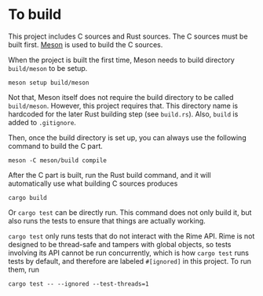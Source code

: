 # To build

This project includes C sources and Rust sources.
The C sources must be built first.
[Meson](https://mesonbuild.com/index.html) is used to build the C sources.

When the project is built the first time, Meson needs to build directory
`build/meson` to be setup.

```
meson setup build/meson
```

Not that, Meson itself does not require the build directory to be called
`build/meson`. However, this project requires that. This directory name is
hardcoded for the later Rust building step (see `build.rs`). Also, `build` is
added to `.gitignore`.

Then, once the build directory is set up, you can always use the following
command to build the C part.

```
meson -C meson/build compile
```

After the C part is built, run the Rust build command, and it will
automatically use what building C sources produces

```
cargo build
```

Or `cargo test` can be directly run. This command does not only build it, but
also runs the tests to ensure that things are actually working.

`cargo test` only runs tests that do not interact with the Rime API. Rime is
not designed to be thread-safe and tampers with global objects, so tests
involving its API cannot be run concurrently, which is how `cargo test` runs
tests by default, and therefore are labeled `#[ignored]` in this project. To
run them, run

```
cargo test -- --ignored --test-threads=1
```

